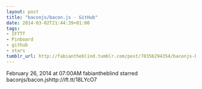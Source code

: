 ```yaml
---
layout: post
title: "baconjs/bacon.js · GitHub"
date: 2014-03-02T21:44:39+01:00
tags:
- IFTTT
- Pinboard
- github
- stars
tumblr_url: http://fabiantheblind.tumblr.com/post/78356294354/baconjs-bacon-js-github
---
```

February 26, 2014 at 07:00AM
fabiantheblind starred baconjs/bacon.jshttp://ift.tt/18LYcO7
